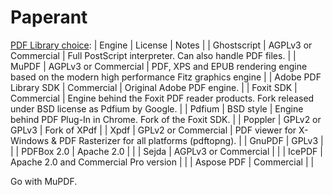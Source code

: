 Paperant
========

[PDF Library choice](https://hub.alfresco.com/t5/alfresco-content-services-blog/pdf-rendering-engine-performance-and-fidelity-comparison/ba-p/287618):
| Engine                  | License                                   | Notes |
| Ghostscript             | AGPLv3 or Commercial                      | Full PostScript interpreter. Can also handle PDF files. |
| MuPDF                   | AGPLv3 or Commercial                      | PDF, XPS and EPUB rendering engine based on the modern high performance Fitz graphics engine |
| Adobe PDF Library SDK   | Commercial                                | Original Adobe PDF engine. |
| Foxit SDK               | Commercial                                | Engine behind the Foxit PDF reader products. Fork released under BSD license as Pdfium by Google. |
| Pdfium                  | BSD style                                 | Engine behind PDF Plug-In in Chrome. Fork of the Foxit SDK. |
| Poppler                 | GPLv2 or GPLv3                            | Fork of XPdf |
| Xpdf                    | GPLv2 or Commercial                       | PDF viewer for X-Windows & PDF Rasterizer for all platforms (pdftopng). | 
| GnuPDF                  | GPLv3                                     | |
| PDFBox 2.0              | Apache 2.0                                | |
| Sejda                   | AGPLv3 or Commercial                      | |
| IcePDF                  | Apache 2.0 and Commercial Pro version     | |
| Aspose PDF              | Commercial                                | |

Go with MuPDF.